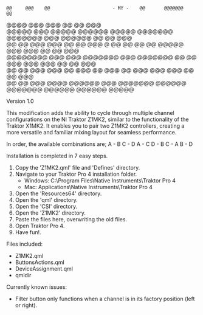     @@     @@@    @@                       - MY -    @@       @@@@@@@                   @@  
   @@@@    @@@   @@@                                 @@      @@                        @@@  
   @@@@@   @@@   @@@@@  @@@@@@   @@@@@  @@@@@@@ @@@@@@@      @@@       @@@@@@  @@   @@ @@@  
  @@  @@   @@@   @@@    @@   @@ @@@  @  @@   @@ @@   @@        @@@@@  @@@  @@@ @@   @@ @@@  
 @@@@@@@@  @@@   @@@    @@@@@@@ @@@     @@@@@@@ @@   @@           @@@ @@@  @@@ @@   @@ @@@  
 @@    @@  @@@   @@@    @@      @@@     @@      @@@  @@           @@@ @@@  @@@ @@   @@ @@@  
@@     @@  @@@   @@@@   @@@@@@  @@@     @@@@@@@  @@@@@@      @@@@@@@   @@@@@@   @@@@@@ @@@@@
                                          
                                                                                            
Version 1.0

This modification adds the ability to cycle through multiple channel configurations on the 
NI Traktor Z1MK2, similar to the functionality of the Traktor X1MK2. It enables you to pair 
two Z1MK2 controllers, creating a more versatile and familiar mixing layout for seamless 
performance.

In order, the available combinations are;
A - B
C - D
A - C
D - B
C - A
B - D                                                                                           
                                                                                            

Installation is completed in 7 easy steps.
   1. Copy the 'Z1MK2.qml' file and 'Defines' directory.
   2. Navigate to your Traktor Pro 4 installation folder.
      - Windows: C:\Program Files\Native Instruments\Traktor Pro 4
      - Mac: Applications\Native Instruments\Traktor Pro 4
   3. Open the 'Resources64' directory.
   4. Open the 'qml' directory.
   5. Open the 'CSI' directory.
   6. Open the 'Z1MK2' directory.
   7. Paste the files here, overwriting the old files.
   8. Open Traktor Pro 4.
   9. Have fun!.


Files included:
   - Z1MK2.qml
   - ButtonsActions.qml
   - DeviceAssignment.qml
   - qmldir


Currently known issues:
   - Filter button only functions when a channel is in its factory position (left or right).
